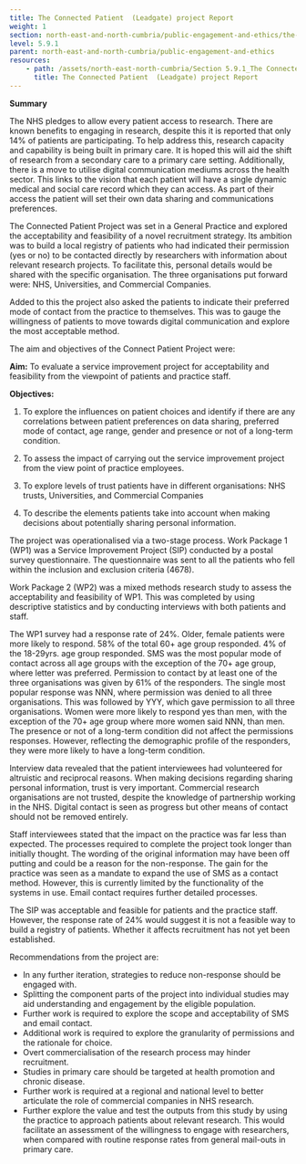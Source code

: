 ```yaml
---
title: The Connected Patient  (Leadgate) project Report
weight: 1
section: north-east-and-north-cumbria/public-engagement-and-ethics/the-connected-patient-leadgate-project-report
level: 5.9.1
parent: north-east-and-north-cumbria/public-engagement-and-ethics
resources: 
    - path: /assets/north-east-north-cumbria/Section 5.9.1_The Connected Patient (Leadgate) Project Report.pdf
      title: The Connected Patient  (Leadgate) project Report
---
```


**Summary**

The NHS pledges to allow every patient access to research. There are known benefits to engaging in research, despite this it is reported that only 14% of patients are participating. To help address this, research capacity and capability is being built in primary care. It is hoped this will aid the shift of research from a secondary care to a primary care setting. Additionally, there is a move to utilise 
digital communication mediums across the health sector. This links to the vision that each patient will have a single dynamic medical and social care record which they can access. As part of their access the patient will set their own data sharing and communications preferences.  

The Connected Patient Project was set in a General Practice and explored the acceptability and feasibility of a novel recruitment strategy. Its ambition was to build a local registry of patients who had indicated their permission (yes or no) to be contacted directly by researchers with information about relevant research projects. To facilitate this, personal details would be shared with the specific 
organisation. The three organisations put forward were: NHS, Universities, and Commercial Companies.

Added to this the project also asked the patients to indicate their preferred mode of contact from the practice to themselves. This was to gauge the willingness of patients to move towards digital communication and explore the most acceptable method.  

The aim and objectives of the Connect Patient Project were: 

**Aim:**  To evaluate a service improvement project for acceptability and feasibility from the viewpoint of 
patients and practice staff.  

**Objectives:**  
1. To explore the influences on patient choices and identify if there are any correlations 
between patient preferences on data sharing, preferred mode of contact, age range, gender 
and presence or not of a long-term condition. 

2. To assess the impact of carrying out the service improvement project from the view point of 
practice employees. 

3. To explore levels of trust patients have in different organisations: NHS trusts, Universities, and Commercial Companies

4. To describe the elements patients take into account when making decisions about 
potentially sharing personal information. 

The project was operationalised via a two-stage process. Work Package 1 (WP1) was a Service Improvement Project (SIP) conducted by a postal survey questionnaire. The questionnaire was sent to all the patients who fell within the inclusion and exclusion criteria (4678).  

Work Package 2 (WP2) was a mixed methods research study to assess the acceptability and feasibility of WP1. This was completed by using descriptive statistics and by conducting interviews with both patients and staff.  

The WP1 survey had a response rate of 24%. Older, female patients were more likely to respond. 58% of the total 60+ age group responded. 4% of the 18-29yrs. age group responded. SMS was the most popular mode of contact across all age groups with the exception of the 70+ age group, where letter was preferred. Permission to contact by at least one of the three organisations was given by 61% of the responders. The single most popular response was NNN, where permission was denied to all three organisations. This was followed by YYY, which gave permission to all three organisations. Women were more likely to respond yes than men, with the exception of the 70+ age group where more women said NNN, than men. The presence or not of a long-term condition did not affect the permissions responses. However, reflecting the demographic profile of the responders, they were more likely to have a long-term condition.  

Interview data revealed that the patient interviewees had volunteered for altruistic and reciprocal reasons. When making decisions regarding sharing personal information, trust is very important. Commercial research organisations are not trusted, despite the knowledge of partnership working in the NHS. Digital contact is seen as progress but other means of contact should not be removed 
entirely.  

Staff interviewees stated that the impact on the practice was far less than expected. The processes required to complete the project took longer than initially thought. The wording of the original information may have been off putting and could be a reason for the non-response. The gain for the practice was seen as a mandate to expand the use of SMS as a contact method. However, this is 
currently limited by the functionality of the systems in use. Email contact requires further detailed processes.  

The SIP was acceptable and feasible for patients and the practice staff. However, the response rate of 24% would suggest it is not a feasible way to build a registry of patients. Whether it affects recruitment has not yet been established.  

Recommendations from the project are:  

- In any further iteration, strategies to reduce non-response should be engaged with.  
- Splitting the component parts of the project into individual studies may aid understanding and engagement by the eligible population. 
- Further work is required to explore the scope and acceptability of SMS and email contact.  
- Additional work is required to explore the granularity of permissions and the rationale for choice.  
- Overt commercialisation of the research process may hinder recruitment.  
- Studies in primary care should be targeted at health promotion and chronic disease.  
- Further work is required at a regional and national level to better articulate the role of commercial companies in NHS research. 
- Further explore the value and test the outputs from this study by using the practice to approach patients about relevant research. This would facilitate an assessment of the willingness to engage with researchers, when compared with routine response rates from general mail-outs in primary care. 
  
        
